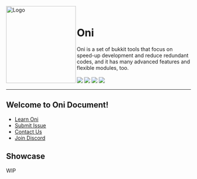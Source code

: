 <div>
<!-- 排版来自 https://github.com/v2fly/v2ray-core -->
  <img width="190" height="210" align="left" src="https://i.loli.net/2020/12/27/wZx2XOPEIYQh5KT.png" alt="Logo"/>
  <br>
  <h1>Oni</h1>
  <p>Oni is a set of bukkit tools that focus on speed-up development and reduce redundant codes, and it has many advanced features and flexible modules, too.<br><br>
    <img src="https://img.shields.io/github/license/saltedfishclub/Oni"> <img src="https://img.shields.io/github/workflow/status/saltedfishclub/Oni/Java%20CI%20with%20Gradle"> <img src="https://img.shields.io/discord/612522451200638991"> <img src="https://img.shields.io/tokei/lines/github/saltedfishclub/Oni">
  </p>
</div>

---

## Welcome to Oni Document!

- [Learn Oni](./wiki/GettingStarted)
- [Submit Issue](https://github.com/saltedfishclub/Oni/issues)
- [Contact Us](mailto://icebear67@sfclub.cc)
- [Join Discord](https://discord.gg/gPukzZW)

## Showcase

WIP